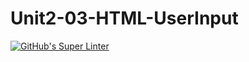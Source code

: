 # Unit2-03-HTML-UserInput
[![GitHub's Super Linter](https://github.com/ICS20-Programming-Grace-S/Unit2-03-HTML-UserInput/workflows/GitHub's%20Super%20Linter/badge.svg)](https://github.com/ICS20-Programming-Grace-S/Unit2-03-HTML-UserInput/actions)